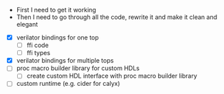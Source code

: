 - First I need to get it working
- Then I need to go through all the code, rewrite it and make it clean and
elegant

- [x] verilator bindings for one top
    - [ ] ffi code
    - [ ] ffi types
- [x] verilator bindings for multiple tops
- [ ] proc macro builder library for custom HDLs
    - [ ] create custom HDL interface with proc macro builder library
- [ ] custom runtime (e.g. cider for calyx)
